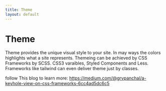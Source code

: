 ```yaml
---
title: Theme
layout: default
---
```

# Theme

Theme provides the unique visual style to your site. In may ways the colors highlights what a site represents. Themeing can be achieved by CSS Frameworks by SCSS. CSS3 varaibles, Styled Components and Less. Frameworks like tailwind can even deliver theme just by classes.


follow This blog to learn more: https://medium.com/@grvpanchal/a-keyhole-view-on-css-frameworks-6cc4ad5dc6c5
